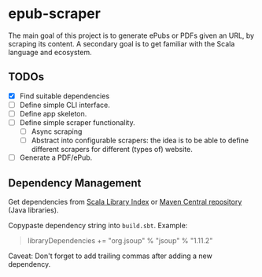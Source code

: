 # epub-scraper

The main goal of this project is to generate ePubs or PDFs given an URL, by scraping its content. A secondary goal is to get familiar with the Scala language and ecosystem.

## TODOs
- [x] Find suitable dependencies
- [ ] Define simple CLI interface.
- [ ] Define app skeleton.
- [ ] Define simple scraper functionality.
  - [ ] Async scraping
  - [ ] Abstract into configurable scrapers: the idea is to be able to define different scrapers for different (types of) website.
- [ ] Generate a PDF/ePub.

## Dependency Management

Get dependencies from [Scala Library Index](https://index.scala-lang.org/) or [Maven Central repository](https://search.maven.org/) (Java libraries).

Copypaste dependency string into `build.sbt`. Example:
> libraryDependencies += "org.jsoup" % "jsoup" % "1.11.2"

Caveat: Don't forget to add trailing commas after adding a new dependency.